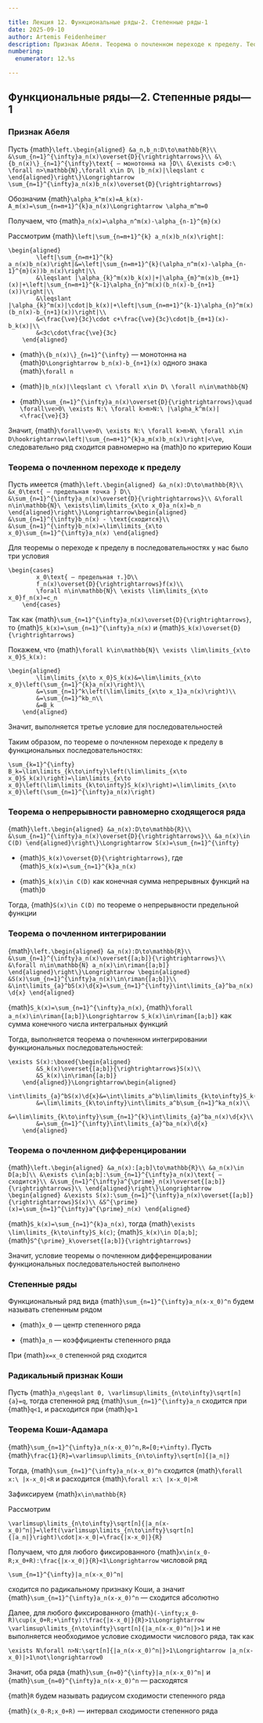 ```yaml
---

title: Лекция 12. Функциональные ряды-2. Степенные ряды-1
date: 2025-09-10
author: Artemis Feidenheimer
description: Признак Абеля. Теорема о почленном переходе к пределу. Теорема о непрерывности равномерно сходящегося ряда. Теорема о почленном интегрировании. Теорема о почленном дифференцировании. Степенные ряды. Радикальный признак Коши. Теорема Коши-Адамара
numbering:
  enumerator: 12.%s

---
```


## Функциональные ряды—2. Степенные ряды—1

### Признак Абеля

Пусть {math}`\left.\begin{aligned}
    &a_n,b_n:D\to\mathbb{R}\\
    &\sum_{n=1}^{\infty}a_n(x)\overset{D}{\rightrightarrows}\\
    &\{b_n(x)\}_{n=1}^{\infty}\text{ — монотонна на }D\\
    &\exists c>0:\ \forall n>\mathbb{N},\forall x\in D\ |b_n(x)|\leqslant c
\end{aligned}\right\}\Longrightarrow \sum_{n=1}^{\infty}a_n(x)b_n(x)\overset{D}{\rightrightarrows}`

Обозначим {math}`\alpha_k^m(x)=A_k(x)-A_m(x)=\sum_{n=m+1}^{k}a_n(x)\Longrightarrow \alpha_m^m=0`

Получаем, что {math}`a_n(x)=\alpha_n^m(x)-\alpha_{n-1}^{m}(x)`

Рассмотрим {math}`\left|\sum_{n=m+1}^{k} a_n(x)b_n(x)\right|`:

```{math}
\begin{aligned}
        \left|\sum_{n=m+1}^{k} a_n(x)b_n(x)\right|&=\left|\sum_{n=m+1}^{k}(\alpha_n^m(x)-\alpha_{n-1}^{m}(x))b_n(x)\right|\\
        &\leqslant |\alpha_{k}^m(x)b_k(x)|+|\alpha_{m}^m(x)b_{m+1}(x)|+\left|\sum_{n=m+1}^{k-1}\alpha_{n}^m(x)(b_n(x)-b_{n+1}(x))\right|\\
        &\leqslant |\alpha_{k}^m(x)|\cdot|b_k(x)|+\left|\sum_{n=m+1}^{k-1}\alpha_{n}^m(x)(b_n(x)-b_{n+1}(x))\right|\\
        &<\frac{\ve}{3c}\cdot c+\frac{\ve}{3c}\cdot|b_{m+1}(x)-b_k(x)|\\
        &<3c\cdot\frac{\ve}{3c}
    \end{aligned}
```

*   {math}`\{b_n(x)\}_{n=1}^{\infty}` — монотонна на {math}`D\Longrightarrow b_n(x)-b_{n+1}(x)` одного знака {math}`\forall n`

*   {math}`|b_n(x)|\leqslant c\ \forall x\in D\ \forall n\in\mathbb{N}`

*   {math}`\sum_{n=1}^{\infty}a_n(x)\overset{D}{\rightrightarrows}\quad \forall\ve>0\ \exists N:\ \forall k>m>N:\ |\alpha_k^m(x)|<\frac{\ve}{3}`

Значит, {math}`\forall\ve>0\ \exists N:\ \forall k>m>N\ \forall x\in D\hookrightarrow\left|\sum_{n=m+1}^{k}a_m(x)b_n(x)\right|<\ve`, следовательно ряд сходится равномерно на {math}`D` по критерию Коши

### Теорема о почленном переходе к пределу

Пусть имеется {math}`\left.\begin{aligned}
    &a_n(x):D\to\mathbb{R}\\
    &x_0\text{ — предельная точка } D\\
    &\sum_{n=1}^{\infty}a_n(x)\overset{D}{\rightrightarrows}\\
    &\forall n\in\mathbb{N}\ \exists\lim\limits_{x\to x_0}a_n(x)=b_n
\end{aligned}\right\}\Longrightarrow\begin{aligned}
    &\sum_{n=1}^{\infty}b_n(x) - \text{сходится}\\
    &\sum_{n=1}^{\infty}b_n(x)=\lim\limits_{x\to x_0}\sum_{n=1}^{\infty}a_n(x)
\end{aligned}`

Для теоремы о переходе к пределу в последовательностях у нас было три условия

```{math}
\begin{cases}
        x_0\text{ — предельная т.}D\\
        f_n(x)\overset{D}{\rightrightarrows}f(x)\\
        \forall n\in\mathbb{N}\ \exists \lim\limits_{x\to x_0}f_n(x)=c_n
    \end{cases}
```

Так как {math}`\sum_{n=1}^{\infty}a_n(x)\overset{D}{\rightrightarrows}`, то {math}`S_k(x)=\sum_{n=1}^{\infty}a_n(x)` и {math}`S_k(x)\overset{D}{\rightrightarrows}`

Покажем, что {math}`\forall k\in\mathbb{N}\ \exists \lim\limits_{x\to x_0}S_k(x):`

```{math}
\begin{aligned}
        \lim\limits_{x\to x_0}S_k(x)&=\lim\limits_{x\to x_0}\left(\sum_{n=1}^{k}a_n(x)\right)\\
        &=\sum_{n=1}^k\left(\lim\limits_{x\to x_1}a_n(x)\right)\\
        &=\sum_{n=1}^kb_n\\
        &=B_k
    \end{aligned}
```

Значит, выполняется третье условие для последовательностей

Таким образом, по теореме о почленном переходе к пределу в функциональных последовательностях:

```{math}
\sum_{k=1}^{\infty} B_k=\lim\limits_{k\to\infty}\left(\lim\limits_{x\to x_0}S_k(x)\right)=\lim\limits_{x\to x_0}\left(\lim\limits_{k\to\infty}S_k(x)\right)=\lim\limits_{x\to x_0}\left(\sum_{n=1}^{\infty}a_n(x)\right)
```

### Теорема о непрерывности равномерно сходящегося ряда

{math}`\left.\begin{aligned}
    &a_n(x):D\to\mathbb{R}\\
    &\sum_{n=1}^{\infty}a_n(x)\overset{D}{\rightrightarrows}\\
    &a_n(x)\in C(D)
\end{aligned}\right\}\Longrightarrow S(x)=\sum_{n=1}^{\infty}`

*   {math}`S_k(x)\overset{D}{\rightrightarrows}`, где {math}`S_k(x)=\sum_{n=1}^{k}a_n(x)`

*   {math}`S_k(x)\in C(D)` как конечная сумма непрерывных функций на {math}`D`

Тогда, {math}`S(x)\in C(D)` по теореме о непрерывности предельной функции

### Теорема о почленном интегрировании

{math}`\left.\begin{aligned}
    &a_n(x):D\to\mathbb{R}\\
    &\sum_{n=1}^{\infty}a_n(x)\overset{[a;b]}{\rightrightarrows}\\
    &\forall n\in\mathbb{N} a_n(x)\in\riman{[a;b]}
\end{aligned}\right\}\Longrightarrow \begin{aligned}
    &S(x)\sum_{n=1}^{\infty}a_n(x)\in\riman{[a;b]}\\
    &\int\limits_{a}^bS(x)\d{x}=\sum_{n=1}^{\infty}\int\limits_{a}^ba_n(x)\d{x}
\end{aligned}`

{math}`S_k(x)=\sum_{n=1}^{\infty}a_n(x)`, {math}`\forall a_n(x)\in\riman{[a;b]}\Longrightarrow S_k(x)\in\riman{[a;b]}` как сумма конечного числа интегральных функций

Тогда, выполняется теорема о почленном интегрировании функциональных последовательностей:

```{math}
\exists S(x):\boxed{\begin{aligned}
        &S_k(x)\overset{[a;b]}{\rightrightarrows}S(x)\\
        &S_k(x)\in\riman{[a;b]}
    \end{aligned}}\Longrightarrow\begin{aligned}
        \int\limits_{a}^bS(x)\d{x}&=\int\limits_a^b\lim\limits_{k\to\infty}S_k(x)\d{x}\\
        &=\lim\limits_{k\to\infty}\int\limits_a^b\sum_{n=1}^ka_n(x)\\
        &=\lim\limits_{k\to\infty}\sum_{n=1}^{k}\int\limits_{a}^ba_n(x)\d{x}\\
        &=\sum_{n=1}^{\infty}\int\limits_{a}^ba_n(x)\d{x}
    \end{aligned}
```

### Теорема о почленном дифференцировании

{math}`\left.\begin{aligned}
    &a_n(x):[a;b]\to\mathbb{R}\\
    &a_n(x)\in D[a;b]\\
    &\exists c\in[a;b]:\sum_{n=1}^{\infty}a_n(x)\text{ — сходится}\\
    &\sum_{n=1}^{\infty}a^{\prime}_n(x)\overset{[a;b]}{\rightrightarrows}\\
\end{aligned}\right\}\Longrightarrow \begin{aligned}
    &\exists S(x):\sum_{n=1}^{\infty}a_n(x)\overset{[a;b]}{\rightrightarrows}S(x)\\
    &S^{\prime}(x)=\sum_{n=1}^{\infty}a^{\prime}_n(x)
\end{aligned}`

{math}`S_k(x)=\sum_{n=1}^{k}a_n(x)`, тогда {math}`\exists \lim\limits_{k\to\infty}S_k(c)`; {math}`S_k(x)\in D[a;b]`; {math}`S^{\prime}_k\overset{[a;b]}{\rightrightarrows}`

Значит, условие теоремы о почленном дифференцировании функциональных последовательностей выполнено

### Степенные ряды

Функциональный ряд вида {math}`\sum_{n=1}^{\infty}a_n(x-x_0)^n` будем называть степенным рядом

*   {math}`x_0` — центр степенного ряда

*   {math}`a_n` — коэффициенты степенного ряда

При {math}`x=x_0` степенной ряд сходится

### Радикальный признак Коши

Пусть {math}`a_n\geqslant 0, \varlimsup\limits_{n\to\infty}\sqrt[n]{a}=q`, тогда степенной ряд {math}`\sum_{n=1}^{\infty}a_n` сходится при {math}`q<1`, и расходится при {math}`q>1`

### Теорема Коши-Адамара

{math}`\sum_{n=1}^{\infty}a_n(x-x_0)^n,R=[0;+\infty)`. Пусть {math}`\frac{1}{R}=\varlimsup\limits_{n\to\infty}\sqrt[n]{|a_n|}`

Тогда, {math}`\sum_{n=1}^{\infty}a_n(x-x_0)^n` сходится {math}`\forall x:\ |x-x_0|<R` и расходится {math}`\forall x:\ |x-x_0|>R`

Зафиксируем {math}`x\in\mathbb{R}`

Рассмотрим

```{math}
\varlimsup\limits_{n\to\infty}\sqrt[n]{|a_n(x-x_0)^n|}=\left(\varlimsup\limits_{n\to\infty}\sqrt[n]{|a_n|}\right)\cdot|x-x_0|=\frac{|x-x_0|}{R}
```

Получаем, что для любого фиксированного {math}`x\in(x_0-R;x_0+R):\frac{|x-x_0|}{R}<1\Longrightarrow` числовой ряд

```{math}
\sum_{n=1}^{\infty}|a_n(x-x_0)^n|
```

сходится по радикальному признаку Коши, а значит {math}`\sum_{n=1}^{\infty}a_n(x-x_0)^n` — сходится абсолютно

Далее, для любого фиксированного {math}`(-\infty;x_0-R)\cup(x_0+R;+\infty):\frac{|x-x_0|}{R}>1\Longrightarrow \varlimsup\limits_{n\to\infty}\sqrt[n]{|a_n(x-x_0)^n|}>1` и не выполняется необходимое условие сходимости числового ряда, так как

```{math}
\exists N\forall n>N:\sqrt[n]{|a_n(x-x_0)^n|}>1\Longrightarrow |a_n(x-x_0)|>1\not\longrightarrow0
```

Значит, оба ряда {math}`\sum_{n=0}^{\infty}|a_n(x-x_0)^n|` и {math}`\sum_{n=0}^{\infty}a_n(x-x_0)^n` — расходятся

{math}`R` будем называть радиусом сходимости степенного ряда

{math}`(x_0-R;x_0+R)` — интервал сходимости степенного ряда